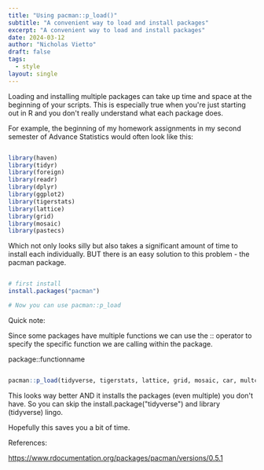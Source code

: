 ```yaml
---
title: "Using pacman::p_load()"
subtitle: "A convenient way to load and install packages"
excerpt: "A convenient way to load and install packages"
date: 2024-03-12
author: "Nicholas Vietto"
draft: false
tags:
  - style
layout: single
---
```


Loading and installing multiple packages can take up time and space at the beginning of your scripts. This is especially true when you're just starting out in R and you don't really understand what each package does. 



For example, the beginning of my homework assignments in my second semester of Advance Statistics would often look like this:

``` r

library(haven)
library(tidyr)
library(foreign)
library(readr)
library(dplyr)
library(ggplot2)
library(tigerstats)
library(lattice)
library(grid)
library(mosaic)
library(pastecs)


``` 


Which not only looks silly but also takes a significant amount of time to install each individually. BUT there is an easy solution to this problem - the pacman package. 



``` r

# first install 
install.packages("pacman")

# Now you can use pacman::p_load


```

Quick note: 

Since some packages have multiple functions we can use the :: operator to specify the specific function we are calling within the package. 

package::functionname
 
 
 
 ``` r
 
 pacman::p_load(tidyverse, tigerstats, lattice, grid, mosaic, car, multcomp)
 
 ```
 
This looks way better AND it installs the packages (even multiple) you don't have. So you can skip the install.package("tidyverse") and library (tidyverse) lingo.




Hopefully this saves you a bit of time. 


References: 

https://www.rdocumentation.org/packages/pacman/versions/0.5.1


